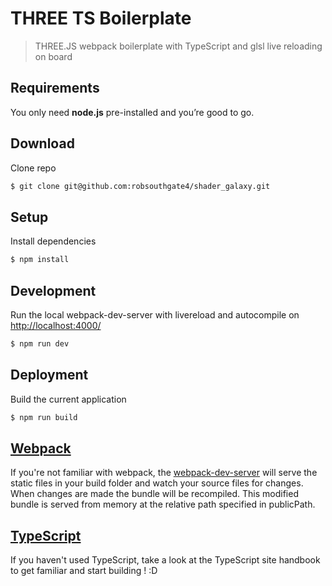 # THREE TS Boilerplate

> THREE.JS webpack boilerplate with TypeScript and glsl live reloading on board

## Requirements
You only need <b>node.js</b> pre-installed and you’re good to go.

## Download
Clone repo 
```sh
$ git clone git@github.com:robsouthgate4/shader_galaxy.git
```

## Setup
Install dependencies
```sh
$ npm install
```

## Development
Run the local webpack-dev-server with livereload and autocompile on [http://localhost:4000/](http://localhost:4000/)
```sh
$ npm run dev
```

## Deployment
Build the current application
```sh
$ npm run build
```

## [Webpack](https://webpack.js.org/)
If you're not familiar with webpack, the [webpack-dev-server](https://webpack.js.org/configuration/dev-server/) will serve the static files in your build folder and watch your source files for changes.
When changes are made the bundle will be recompiled. This modified bundle is served from memory at the relative path specified in publicPath.

## [TypeScript](http://www.typescriptlang.org/)
If you haven't used TypeScript, take a look at the TypeScript site handbook to get familiar and start building ! :D

